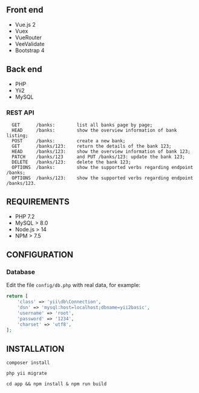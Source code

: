 Front end
------------

- Vue.js 2
- Vuex
- VueRouter
- VeeValidate
- Bootstrap 4

Back end
------------

- PHP
- Yii2
- MySQL

### REST API

      GET      /banks:        list all banks page by page;
      HEAD     /banks:        show the overview information of bank listing;
      POST     /banks:        create a new bank;
      GET      /banks/123:    return the details of the bank 123;
      HEAD     /banks/123:    show the overview information of bank 123;
      PATCH    /banks/123     and PUT /banks/123: update the bank 123;
      DELETE   /banks/123:    delete the bank 123;
      OPTIONS  /banks:        show the supported verbs regarding endpoint /banks;
      OPTIONS  /banks/123:    show the supported verbs regarding endpoint /banks/123.

REQUIREMENTS
------------

- PHP 7.2
- MySQL > 8.0
- Node.js > 14
- NPM > 7.5

CONFIGURATION
-------------

### Database

Edit the file `config/db.php` with real data, for example:

```php
return [
    'class' => 'yii\db\Connection',
    'dsn' => 'mysql:host=localhost;dbname=yii2basic',
    'username' => 'root',
    'password' => '1234',
    'charset' => 'utf8',
];
```

INSTALLATION
------------

~~~
composer install
~~~

~~~
php yii migrate
~~~

~~~
cd app && npm install & npm run build
~~~
